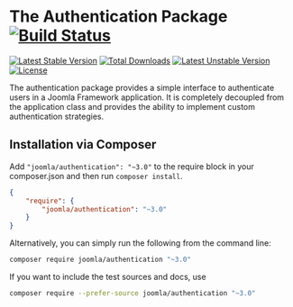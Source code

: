 # The Authentication Package [![Build Status](https://ci.joomla.org/api/badges/joomla-framework/authentication/status.svg?ref=refs/heads/3.x-dev)](https://ci.joomla.org/joomla-framework/authentication)

[![Latest Stable Version](https://poser.pugx.org/joomla/authentication/v/stable)](https://packagist.org/packages/joomla/authentication)
[![Total Downloads](https://poser.pugx.org/joomla/authentication/downloads)](https://packagist.org/packages/joomla/authentication)
[![Latest Unstable Version](https://poser.pugx.org/joomla/authentication/v/unstable)](https://packagist.org/packages/joomla/authentication)
[![License](https://poser.pugx.org/joomla/authentication/license)](https://packagist.org/packages/joomla/authentication)

The authentication package provides a simple interface to authenticate users in a Joomla Framework application. It is completely decoupled from the application class and provides the ability to implement custom authentication strategies.


## Installation via Composer

Add `"joomla/authentication": "~3.0"` to the require block in your composer.json and then run `composer install`.

```json
{
	"require": {
		"joomla/authentication": "~3.0"
	}
}
```

Alternatively, you can simply run the following from the command line:

```sh
composer require joomla/authentication "~3.0"
```

If you want to include the test sources and docs, use

```sh
composer require --prefer-source joomla/authentication "~3.0"
```
